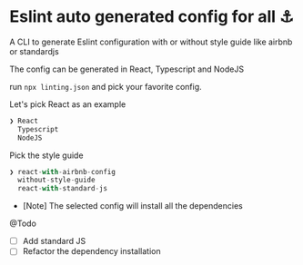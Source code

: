 # Eslint auto generated config for all ⚓

A CLI to generate Eslint configuration with or without style guide like airbnb or standardjs

The config can be generated in React, Typescript and NodeJS

run `npx linting.json` and pick your favorite config.

Let's pick React as an example
```javascript
❯ React
  Typescript 
  NodeJS 
```
Pick the style guide
```javascript
❯ react-with-airbnb-config 
  without-style-guide 
  react-with-standard-js 
```

* [Note] The selected config will install all the dependencies


@Todo
- [ ] Add standard JS
- [ ] Refactor the dependency installation

